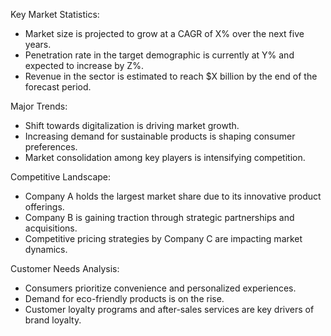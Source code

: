 Key Market Statistics:
- Market size is projected to grow at a CAGR of X% over the next five years.
- Penetration rate in the target demographic is currently at Y% and expected to increase by Z%.
- Revenue in the sector is estimated to reach $X billion by the end of the forecast period.

Major Trends:
- Shift towards digitalization is driving market growth.
- Increasing demand for sustainable products is shaping consumer preferences.
- Market consolidation among key players is intensifying competition.

Competitive Landscape:
- Company A holds the largest market share due to its innovative product offerings.
- Company B is gaining traction through strategic partnerships and acquisitions.
- Competitive pricing strategies by Company C are impacting market dynamics.

Customer Needs Analysis:
- Consumers prioritize convenience and personalized experiences.
- Demand for eco-friendly products is on the rise.
- Customer loyalty programs and after-sales services are key drivers of brand loyalty.